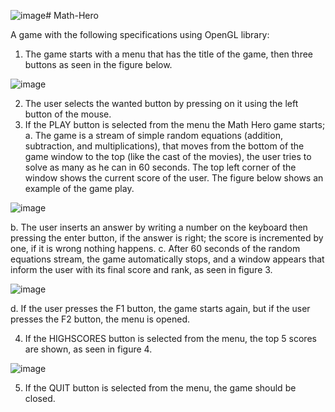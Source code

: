 ![image](https://github.com/shehab124/Math-Hero/assets/79970898/ca9ea3c4-4aa9-4d1a-a181-e3f843efcaa9)# Math-Hero

A game with the following specifications using OpenGL library:
1. The game starts with a menu that has the title of the game, then three buttons
as seen in the figure below.

![image](https://github.com/shehab124/Math-Hero/assets/79970898/97052788-8f0a-4404-8c7e-6ea4902f685e)

2. The user selects the wanted button by pressing on it using the left button of the
mouse.
3. If the PLAY button is selected from the menu the Math Hero game starts;
a. The game is a stream of simple random equations (addition, subtraction,
and multiplications), that moves from the bottom of the game window to
the top (like the cast of the movies), the user tries to solve as many as he
can in 60 seconds. The top left corner of the window shows the current
score of the user. The figure below shows an example of the game play.

![image](https://github.com/shehab124/Math-Hero/assets/79970898/db5803d1-9a51-4793-bd47-eb027fd8bd34)

b. The user inserts an answer by writing a number on the keyboard then
pressing the enter button, if the answer is right; the score is incremented
by one, if it is wrong nothing happens.
c. After 60 seconds of the random equations stream, the game
automatically stops, and a window appears that inform the user with its
final score and rank, as seen in figure 3.

![image](https://github.com/shehab124/Math-Hero/assets/79970898/8a91be8f-fa1a-458d-ba06-279214fbd7b9)

d. If the user presses the F1 button, the game starts again, but if the user
presses the F2 button, the menu is opened.

4. If the HIGHSCORES button is selected from the menu, the top 5 scores are
shown, as seen in figure 4.

![image](https://github.com/shehab124/Math-Hero/assets/79970898/f41c1abd-25c1-419c-854b-821aea334e24)

5. If the QUIT button is selected from the menu, the game should be closed.
